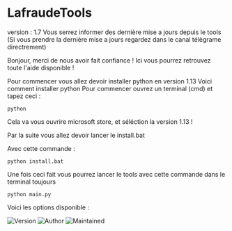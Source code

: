 # LafraudeTools

version : 1.7
Vous serrez informer des dernière mise a jours depuis le tools
(Si vous prendre la dernière mise a jours regardez dans le canal télègrame directrement)

Bonjour, merci de nous avoir fait confiance ! 
Ici vous pourrez retrouvez toute l'aide disponible !


Pour commencer vous allez devoir installer python en version 1.13
Voici comment installer python
Pour commencer ouvrez un terminal (cmd) et tapez ceci :
```
python
```
Cela va vous ouvrire microsoft store, et séléction la version 1.13 !


Par la suite vous allez devoir lancer le install.bat

Avec cette commande :

```
python install.bat
```

Une fois ceci fait vous pourrez lancer le tools avec cette commande dans le terminal toujours

```
python main.py
```

Voici les options disponible : 

![Version](https://img.shields.io/badge/version-1.8-brightgreen)
![Author](https://img.shields.io/badge/author-Lafraude-lightgrey)
![Maintained](https://img.shields.io/badge/maintained-Yes-blue)
